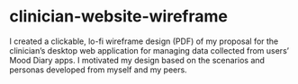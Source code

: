 # clinician-website-wireframe
I created a clickable, lo-fi wireframe design (PDF) of my proposal for the clinician’s desktop web application for managing data collected from users’ Mood Diary apps. I motivated my design based on the scenarios and personas developed  from myself and my peers.
